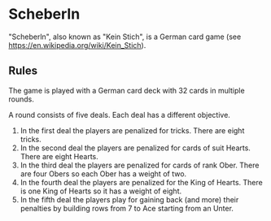 # Scheberln
"Scheberln", also known as "Kein Stich", is a German card game (see https://en.wikipedia.org/wiki/Kein_Stich).

## Rules
The game is played with a German card deck with 32 cards in multiple rounds.

A round consists of five deals. Each deal has a different objective.
1. In the first deal the players are penalized for tricks. There are eight tricks.
1. In the second deal the players are penalized for cards of suit Hearts. There are eight Hearts.
1. In the third deal the players are penalized for cards of rank Ober. There are four Obers so each Ober has a weight of two.
1. In the fourth deal the players are penalized for the King of Hearts. There is one King of Hearts so it has a weight of eight.
1. In the fifth deal the players play for gaining back (and more) their penalties by building rows from 7 to Ace starting from an Unter.
